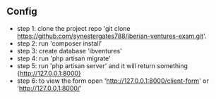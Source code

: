 ## Config

- step 1: clone the project repo 'git clone https://github.com/synestergates788/iberian-ventures-exam.git'.
- step 2: run 'composer install'
- step 3: create database 'ibventures'
- step 4: run 'php artisan migrate'
- step 5: run 'php artisan server' and it will return something {http://127.0.0.1:8000}
- step 6: to view the form open 'http://127.0.0.1:8000/client-form' or 'http://127.0.0.1:8000/'